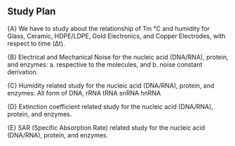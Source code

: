 ## Study Plan
{A} We have to study about the relationship of Tm °C and humidity for Glass, Ceramic, HDPE/LDPE, Gold Electronics, and Copper Electrodes, with respect to time (Δt).

{B} Electrical and Mechanical Noise for the nucleic acid (DNA/RNA), protein, and enzymes:
	a. respective to the molecules, and
	b. noise constant derivation.

{C} Humidity related study for the nucleic acid (DNA/RNA), protein, and enzymes:
	All form of DNA,
	rRNA
	tRNA
	snRNA
	hnRNA

{D} Extinction coefficient related study for the nucleic acid (DNA/RNA), protein, and enzymes.

{E} SAR (Specific Absorption Rate) related study for the nucleic acid (DNA/RNA), protein, and enzymes.
